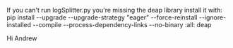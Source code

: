 If you can't run logSplitter.py you're missing the deap library
install it with: pip install --upgrade --upgrade-strategy "eager" --force-reinstall --ignore-installed --compile --process-dependency-links --no-binary :all: deap

Hi Andrew
